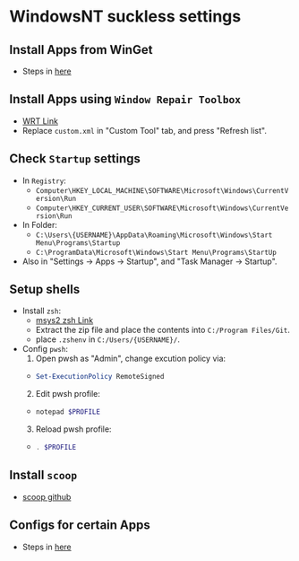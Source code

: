 # WindowsNT suckless settings

## Install Apps from WinGet

- Steps in [here](url)

## Install Apps using `Window Repair Toolbox`

- [WRT Link](https://windows-repair-toolbox.com/files/Windows_Repair_Toolbox.zip)
- Replace `custom.xml` in "Custom Tool" tab, and press "Refresh list".

## Check `Startup` settings

- In `Registry`:
  - `Computer\HKEY_LOCAL_MACHINE\SOFTWARE\Microsoft\Windows\CurrentVersion\Run`
  - `Computer\HKEY_CURRENT_USER\SOFTWARE\Microsoft\Windows\CurrentVersion\Run`
- In Folder:
  - `C:\Users\{USERNAME}\AppData\Roaming\Microsoft\Windows\Start Menu\Programs\Startup`
  - `C:\ProgramData\Microsoft\Windows\Start Menu\Programs\StartUp`
- Also in "Settings -> Apps -> Startup", and "Task Manager -> Startup".

## Setup shells

- Install `zsh`:
  - [msys2 zsh Link](https://packages.msys2.org/package/zsh?repo=msys&variant=x86_64)
  - Extract the zip file and place the contents into `C:/Program Files/Git`.
  - place `.zshenv` in `C:/Users/{USERNAME}/`.
- Config `pwsh`:
  1. Open pwsh as "Admin", change excution policy via:
  - ```powershell
    Set-ExecutionPolicy RemoteSigned
    ```
  2. Edit pwsh profile:
  - ```powershell
    notepad $PROFILE
    ```
  3. Reload pwsh profile:
  - ```powershell
    . $PROFILE
    ```

## Install `scoop`

- [scoop github](https://github.com/ScoopInstaller/Install#advanced-installation)

## Configs for certain Apps

- Steps in [here](./app-config/readme.md)
